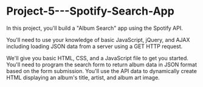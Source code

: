 # Project-5---Spotify-Search-App

In this project, you'll build a "Album Search" app using the Spotify API.

You'll need to use your knowledge of basic JavaScript, jQuery, and AJAX including loading JSON data from a server using a GET HTTP request.

We'll give you basic HTML, CSS, and a JavaScript file to get you started. You'll need to program the search form to return album data in JSON format based on the form submission. You'll use the API data to dynamically create HTML displaying an album's title, artist, and album art image.
